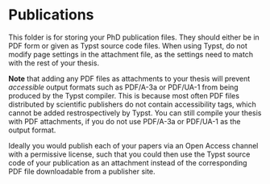 # Publications

This folder is for storing your PhD publication files.
They should either be in PDF form or given as Typst source
code files. When using Typst, do not modify page settings
in the attachment file, as the settings need to match with
the rest of your thesis.

**Note** that adding any PDF files as attachments to your
thesis will prevent *accessible* output formats such as
PDF/A-3a or PDF/UA-1 from being produced by the Typst
compiler. This is because most often PDF files distributed
by scientific publishers do not contain accessibility tags,
which cannot be added restrospectively by Typst. You can
still compile your thesis with PDF attachments, if you do
not use PDF/A-3a or PDF/UA-1 as the output format.

Ideally you would publish each of your papers via an Open
Access channel with a permissive license, such that you
could then use the Typst source code of your publication
as an attachment instead of the corresponding PDF file
downloadable from a publisher site.
